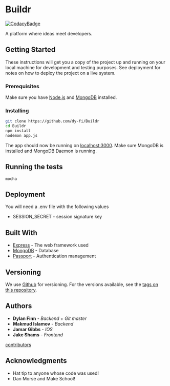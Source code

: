 # Buildr

[![CodacyBadge](https://api.codacy.com/project/badge/Grade/91289b5234354ccc8be3a2d56c6658d4)](https://www.codacy.com/app/dy-fi/Buildr?utm_source=github.com&amp;utm_medium=referral&amp;utm_content=dy-fi/Buildr&amp;utm_campaign=Badge_Grade)

A platform where ideas meet developers.

## Getting Started

These instructions will get you a copy of the project up and running on your local machine for development and testing purposes. See deployment for notes on how to deploy the project on a live system.

### Prerequisites

Make sure you have [Node.js](http://nodejs.org/) and [MongoDB](https://www.mongodb.com/) installed.

### Installing

```sh
git clone https://github.com/dy-fi/Buildr
cd Buildr
npm install
nodemon app.js
```
The app should now be running on [localhost:3000](http://localhost:3000/). Make sure MongoDB is installed and MongoDB Daemon is running.

## Running the tests

`mocha`

## Deployment

You will need a .env file with the following values
* SESSION_SECRET - session signature key

## Built With

* [Express](https://expressjs.com/) - The web framework used
* [MongoDB](https://www.mongodb.com/) - Database
* [Passport](passportjs.org) - Authentication management

## Versioning

We use [Github](github.com) for versioning. For the versions available, see the [tags on this repository](https://github.com/dy-fi/Buildr/tags).

## Authors

* **Dylan Finn** - *Backend* + *Git master*
* **Makmud Islamov** - *Backend*
* **Jamar Gibbs** - *IOS*
* **Jake Shams** - *Frontend*

[contributors](https://github.com/dy-fi/Buildr/contributors)


## Acknowledgments

* Hat tip to anyone whose code was used!
* Dan Morse and Make School!

